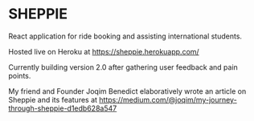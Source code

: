# SHEPPIE
React application for ride booking and assisting international students.

Hosted live on Heroku at https://sheppie.herokuapp.com/

Currently building version 2.0 after gathering user feedback and pain points.

My friend and Founder Joqim Benedict elaboratively wrote an article on Sheppie and its features at https://medium.com/@joqim/my-journey-through-sheppie-d1edb628a547
